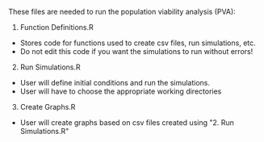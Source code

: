 These files are needed to run the population viability analysis (PVA):

1. Function Definitions.R 
- Stores code for functions used to create csv files, run simulations, etc. 
- Do not edit this code if you want the simulations to run without errors!

2. Run Simulations.R
- User will define initial conditions and run the simulations. 
- User will have to choose the appropriate working directories

3. Create Graphs.R
- User will create graphs based on csv files created using "2. Run Simulations.R"